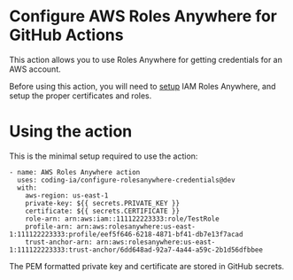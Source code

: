 # Configure AWS Roles Anywhere for GitHub Actions

This action allows you to use Roles Anywhere for getting credentials for an AWS account.

Before using this action, you will need to [setup](https://docs.aws.amazon.com/rolesanywhere/latest/userguide/getting-started.html) IAM Roles Anywhere, and setup the proper certificates and roles.

# Using the action

This is the minimal setup required to use the action:

```
- name: AWS Roles Anywhere action
  uses: coding-ia/configure-rolesanywhere-credentials@dev
  with:
    aws-region: us-east-1
    private-key: ${{ secrets.PRIVATE_KEY }}
    certificate: ${{ secrets.CERTIFICATE }}
    role-arn: arn:aws:iam::111122223333:role/TestRole
    profile-arn: arn:aws:rolesanywhere:us-east-1:111122223333:profile/eef5f646-6218-4871-bf41-db7e13f7acad
    trust-anchor-arn: arn:aws:rolesanywhere:us-east-1:111122223333:trust-anchor/6dd648ad-92a7-4a44-a59c-2b1d56dfbbee
```

The PEM formatted private key and certificate are stored in GitHub secrets.